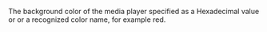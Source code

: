 The background color of the media player specified as a Hexadecimal value or or a recognized color name, for example red.